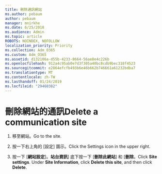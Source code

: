 ```yaml
---
title: 刪除通訊網站
ms.author: pebaum
author: pebaum
manager: mnirkhe
ms.date: 6/25/2018
ms.audience: Admin
ms.topic: article
ROBOTS: NOINDEX, NOFOLLOW
localization_priority: Priority
ms.collection: Adm_O365
ms.custom: Adm_O365
ms.assetid: d132106a-d55b-4233-8664-56ae8e4c226b
ms.openlocfilehash: 912a4c95ab0e7d3f305a40bc8cdb9bec318f4523
ms.sourcegitcommit: e2864efcfb493b6e46b662b746661a61232bdba7
ms.translationtype: MT
ms.contentlocale: zh-TW
ms.lasthandoff: 01/24/2019
ms.locfileid: "29460382"
---
```

# <a name="delete-a-communication-site"></a><span data-ttu-id="7e0b7-102">刪除網站的通訊</span><span class="sxs-lookup"><span data-stu-id="7e0b7-102">Delete a communication site</span></span>

1. <span data-ttu-id="7e0b7-103">移至網站。</span><span class="sxs-lookup"><span data-stu-id="7e0b7-103">Go to the site.</span></span>
    
2. <span data-ttu-id="7e0b7-104">按一下右上角的 [設定] 圖示。</span><span class="sxs-lookup"><span data-stu-id="7e0b7-104">Click the Settings icon in the upper right.</span></span>
    
3. <span data-ttu-id="7e0b7-p101">按一下 [**網站設定**]。**站台資訊**] 底下按一下 [**刪除此網站**] 和 [**刪除**。</span><span class="sxs-lookup"><span data-stu-id="7e0b7-p101">Click **Site settings**. Under **Site Information**, click **Delete this site**, and then click **Delete**.</span></span>
    


